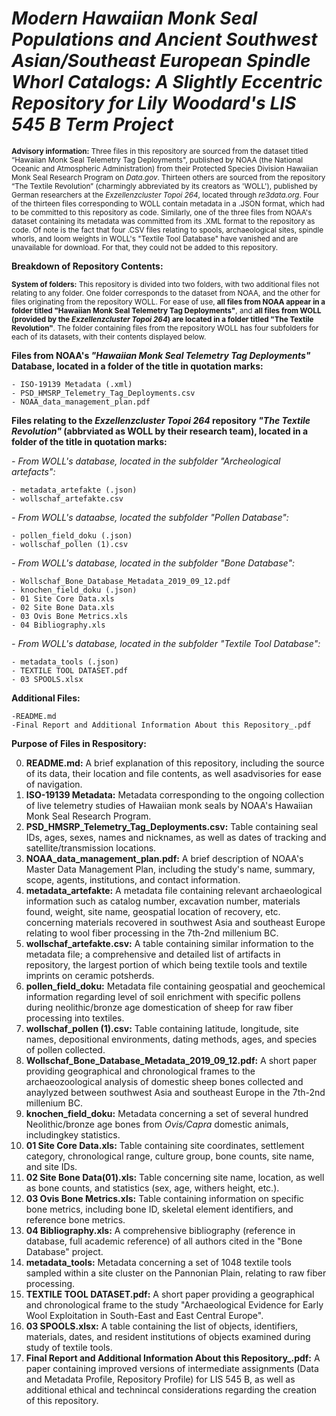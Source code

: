 # ***Modern Hawaiian Monk Seal Populations and Ancient Southwest Asian/Southeast European Spindle Whorl Catalogs: A Slightly Eccentric Repository for Lily Woodard's LIS 545 B Term Project***

<sub> **Advisory information:** Three files in this repository are sourced from the dataset titled “Hawaiian Monk Seal Telemetry Tag Deployments", published by NOAA (the National Oceanic and Atmospheric Administration) from their Protected Species Division Hawaiian Monk Seal Research Program on *Data.gov*. Thirteen others are sourced from the repository “The Textile Revolution” (charmingly abbreviated by its creators as 'WOLL'), published by German researchers at the *Exzellenzcluster Topoi 264*, located through *re3data.org*. Four of the thirteen files corresponding to WOLL contain metadata in a .JSON format, which had to be committed to this repository as code. Similarly, one of the three files from NOAA's dataset containing its metadata was committed from its .XML format to the repository as code. Of note is the fact that four .CSV files relating to spools, archaeological sites, spindle whorls, and loom weights in WOLL's "Textile Tool Database" have vanished and are unavailable for download. For that, they could not be added to this repository.</sub>

**Breakdown of Repository Contents:**

<sub> **System of folders:** This repository is divided into two folders, with two additional files not relating to any folder. One folder corresponds to the dataset from NOAA, and the other for files originating from the repository WOLL. For ease of use, **all files from NOAA appear in a folder titled "Hawaiian Monk Seal Telemetry Tag Deployments"**, and **all files from WOLL (provided by the *Exzellenzcluster Topoi 264*) are located in a folder titled "The Textile Revolution"**. The folder containing files from the repository WOLL has four subfolders for each of its datasets, with their contents displayed below.</sub>


**Files from NOAA's *"Hawaiian Monk Seal Telemetry Tag Deployments"* Database, located in a folder of the title in quotation marks:**

    - ISO-19139 Metadata (.xml)
    - PSD_HMSRP_Telemetry_Tag_Deployments.csv
    - NOAA_data_management_plan.pdf

**Files relating to the *Exzellenzcluster Topoi 264* repository *"The Textile Revolution"* (abbrviated as WOLL by their research team), located in a folder of the title in quotation marks:**

  *- From WOLL's database, located in the subfolder "Archeological artefacts":*
  
    - metadata_artefakte (.json)
    - wollschaf_artefakte.csv
    
 *- From WOLL's dataabse, located the subfolder "Pollen Database":*
 
    - pollen_field_doku (.json)
    - wollschaf_pollen (1).csv
    
  *- From WOLL's database, located in the subfolder "Bone Database":*
  
    - Wollschaf_Bone_Database_Metadata_2019_09_12.pdf
    - knochen_field_doku (.json)
    - 01 Site Core Data.xls
    - 02 Site Bone Data.xls
    - 03 Ovis Bone Metrics.xls
    - 04 Bibliography.xls
    
  *- From WOLL's database, located in the subfolder "Textile Tool Database":*
  
    - metadata_tools (.json)
    - TEXTILE TOOL DATASET.pdf
    - 03 SPOOLS.xlsx
    
   
   **Additional Files:**

    -README.md
    -Final Report and Additional Information About this Repository_.pdf


**Purpose of Files in Respository:**

0) **README.md:** A brief explanation of this repository, including the source of its data, their location and file contents, as well asadvisories for ease of navigation.
1) **ISO-19139 Metadata:** Metadata corresponding to the ongoing collection of live telemetry studies of Hawaiian monk seals by NOAA's Hawaiian Monk Seal Research Program.
2) **PSD_HMSRP_Telemetry_Tag_Deployments.csv:** Table containing seal IDs, ages, sexes, names and nicknames, as well as dates of tracking and satellite/transmission locations.
3) **NOAA_data_management_plan.pdf:** A brief description of NOAA's Master Data Management Plan, including the study's name, summary, scope, agents, institutions, and contact information.
4) **metadata_artefakte:** A metadata file containing relevant archaeological information such as catalog number, excavation number, materials found, weight, site name, geospatial location of recovery, etc. concerning materials recovered in southwest Asia and southeast Europe relating to wool fiber processing in the 7th-2nd millenium BC.
5) **wollschaf_artefakte.csv:** A table containing similar information to the metadata file; a comprehensive and detailed list of artifacts in repository, the largest portion of which being textile tools and textile imprints on ceramic potsherds.
6) **pollen_field_doku:** Metadata file containing geospatial and geochemical information regarding level of soil enrichment with specific pollens during neolithic/bronze age domestication of sheep for raw fiber processing into textiles.
7) **wollschaf_pollen (1).csv:** Table containing latitude, longitude, site names, depositional environments, dating methods, ages, and species of pollen collected.
8) **Wollschaf_Bone_Database_Metadata_2019_09_12.pdf:** A short paper providing geographical and chronological frames to the archaeozoological analysis of domestic sheep bones collected and anaylyzed between southwest Asia and southeast Europe in the 7th-2nd millenium BC.
9) **knochen_field_doku:** Metadata concerning a set of several hundred Neolithic/bronze age bones from *Ovis/Capra* domestic animals, includingkey statistics.
10) **01 Site Core Data.xls:** Table containing site coordinates, settlement category, chronological range, culture group, bone counts, site name, and site IDs.
11) **02 Site Bone Data(01).xls:** Table concerning site name, location, as well as bone counts, and statistics (sex, age, withers height, etc.).
12) **03 Ovis Bone Metrics.xls:** Table containing information on specific bone metrics, including bone ID, skeletal element identifiers, and reference bone metrics.
13) **04 Bibliography.xls:** A comprehensive bibliography (reference in database, full academic reference) of all authors cited in the "Bone Database" project.
14) **metadata_tools:** Metadata concerning a set of 1048 textile tools sampled within a site cluster on the Pannonian Plain, relating to raw fiber processing.
15) **TEXTILE TOOL DATASET.pdf:** A short paper providing a geographical and chronological frame to the study "Archaeological Evidence for Early Wool Exploitation in South-East and East Central Europe". 
16) **03 SPOOLS.xlsx:** A table containing the list of objects, identifiers, materials, dates, and resident institutions of objects examined during study of textile tools.
17) **Final Report and Additional Information About this Repository_.pdf:** A paper containing improved versions of intermediate assignments (Data and Metadata Profile, Repository Profile) for LIS 545 B, as well as additional ethical and technincal considerations regarding the creation of this repository.
    
    
    
    
    



